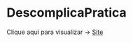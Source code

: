 # DescomplicaPratica
Clique aqui para visualizar -> [Site](https://htmlpreview.github.io/?https://github.com/Lucas-Reluz/DescomplicaPratica/blob/master/Front-Pokemon/index.html)
